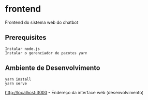 # frontend
Frontend do sistema web do chatbot

## Prerequisites
```
Instalar node.js
Instalar o gerenciador de pacotes yarn
```
## Ambiente de Desenvolvimento
```
yarn install
yarn serve
```
[http://localhost:3000](http://localhost:3000) - Endereço da interface web (desenvolvimento)
